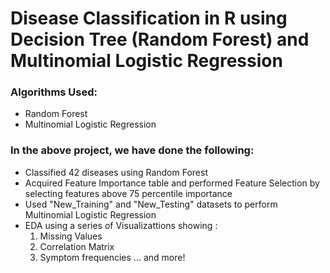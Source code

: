 # Disease Classification in R using Decision Tree (Random Forest) and Multinomial Logistic Regression
### Algorithms Used:
- Random Forest
- Multinomial Logistic Regression
### In the above project, we have done the following:  
- Classified 42 diseases using Random Forest  
- Acquired Feature Importance table and performed Feature Selection by selecting features above 75 percentile importance  
- Used "New_Training" and "New_Testing" datasets to perform Multinomial Logistic Regression   
- EDA using a series of Visualizattions showing :  
  1. Missing Values  
  2. Correlation Matrix  
  3. Symptom frequencies ... and more!  
